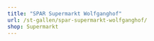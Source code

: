 ```yaml
---
title: "SPAR Supermarkt Wolfganghof"
url: /st-gallen/spar-supermarkt-wolfganghof/
shop: Supermarkt
---
```

